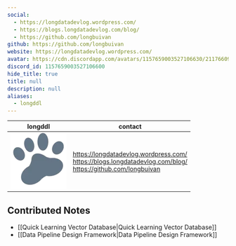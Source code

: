 ```yaml
---
social: 
  - https://longdatadevlog.wordpress.com/
  - https://blogs.longdatadevlog.com/blog/
  - https://github.com/longbuivan
github: https://github.com/longbuivan
website: https://longdatadevlog.wordpress.com/
avatar: https://cdn.discordapp.com/avatars/1157659003527106630/211766094de8ebfa08e49216f0710d5a
discord_id: 1157659003527106600
hide_title: true
title: null
description: null
aliases: 
  - longddl
---
```

<div class="profile"/>

| longddl                                                                                                     | contact                                                                                                          |
| ----------------------------------------------------------------------------------------------------------- | ---------------------------------------------------------------------------------------------------------------- |
| ![](assets/longddl_211766094de8ebfa08e49216f0710d5a.webp) | https://longdatadevlog.wordpress.com/<br>https://blogs.longdatadevlog.com/blog/<br>https://github.com/longbuivan |

## Contributed Notes

- [[Quick Learning Vector Database|Quick Learning Vector Database]]
- [[Data Pipeline Design Framework|Data Pipeline Design Framework]]